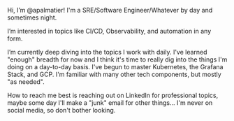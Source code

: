 Hi, I’m @apalmatier! I'm a SRE/Software Engineer/Whatever by day and sometimes night.

I’m interested in topics like CI/CD, Observability, and automation in any form.

I’m currently deep diving into the topics I work with daily. I've learned "enough" breadth for now and I think it's time to really dig into the things
I'm doing on a day-to-day basis. I've begun to master Kubernetes, the Grafana Stack, and GCP. I'm familiar with many other tech components, but mostly "as needed".

How to reach me best is reaching out on LinkedIn for professional topics, maybe some day I'll make a "junk" email for other things... I'm never on social
media, so don't bother looking.

<!---
apalmatier/apalmatier is a ✨ special ✨ repository because its `README.md` (this file) appears on your GitHub profile.
You can click the Preview link to take a look at your changes.
--->
